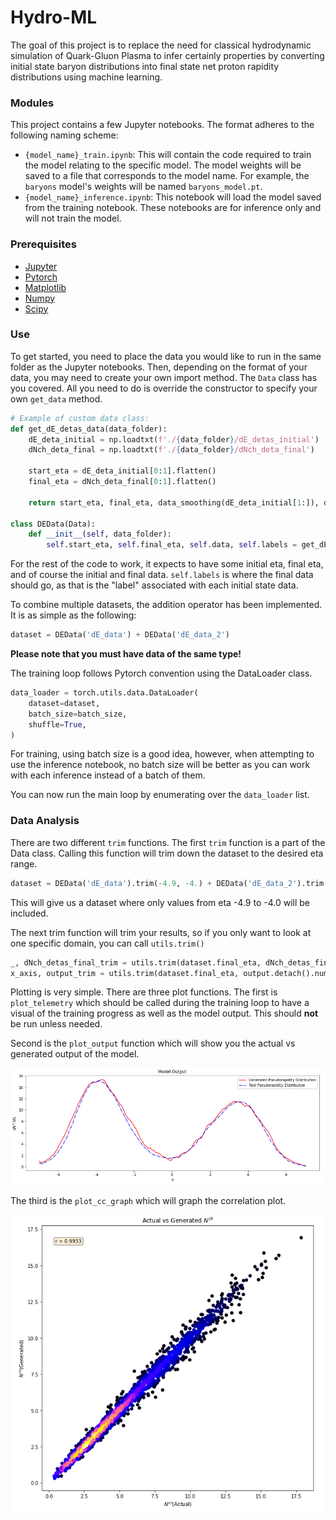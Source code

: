 # Hydro-ML

The goal of this project is to replace the need for classical hydrodynamic simulation of Quark-Gluon Plasma to infer certainly
properties by converting initial state baryon distributions into final state net proton rapidity distributions using machine learning.

### Modules
This project contains a few Jupyter notebooks. The format adheres to the following naming scheme: 
- `{model_name}_train.ipynb`: This will contain the code required to train the model relating to the specific model. The model weights will be saved to a file that corresponds to the model name. For example, the `baryons` model's weights will be named `baryons_model.pt`. 
- `{model_name}_inference.ipynb`: This notebook will load the model saved from the training notebook. These notebooks are for inference only and will not train the model.

### Prerequisites
- [Jupyter](https://jupyter.org/)
- [Pytorch](https://pytorch.org/)
- [Matplotlib](https://matplotlib.org/)
- [Numpy](https://numpy.org/)
- [Scipy](https://scipy.org/)

### Use
To get started, you need to place the data you would like to run in the same folder as the Jupyter notebooks. Then,
depending on the format of your data, you may need to create your own import method. The `Data` class has you covered. 
All you need to do is override the constructor to specify your own `get_data` method. 
```python
# Example of custom data class:
def get_dE_detas_data(data_folder):
    dE_deta_initial = np.loadtxt(f'./{data_folder}/dE_detas_initial')
    dNch_deta_final = np.loadtxt(f'./{data_folder}/dNch_deta_final')

    start_eta = dE_deta_initial[0:1].flatten()
    final_eta = dNch_deta_final[0:1].flatten()

    return start_eta, final_eta, data_smoothing(dE_deta_initial[1:]), data_smoothing(dNch_deta_final[1:])

class DEData(Data):
    def __init__(self, data_folder):
        self.start_eta, self.final_eta, self.data, self.labels = get_dE_detas_data(data_folder)
```

For the rest of the code to work, it expects to have some initial eta, final eta, and of course the initial and final data. `self.labels` 
is where the final data should go, as that is the "label" associated with each initial state data.

To combine multiple datasets, the addition operator has been implemented. It is as simple as the following:
```python
dataset = DEData('dE_data') + DEData('dE_data_2')
```
**Please note that you must have data of the same type!**

The training loop follows Pytorch convention using the DataLoader class. 
```python
data_loader = torch.utils.data.DataLoader(
    dataset=dataset,
    batch_size=batch_size,
    shuffle=True,
)
```
For training, using batch size is a good idea, however, when attempting to use the inference notebook, no batch size will be better
as you can work with each inference instead of a batch of them.

You can now run the main loop by enumerating over the `data_loader` list.

### Data Analysis
There are two different `trim` functions. The first `trim` function is a part of the Data class. Calling this function
will trim down the dataset to the desired eta range.
```python
dataset = DEData('dE_data').trim(-4.9, -4.) + DEData('dE_data_2').trim(-4.9, -4.)
```
This will give us a dataset where only values from eta -4.9 to -4.0 will be included. 

The next trim function will trim your results, so if you only want to look at one specific domain, you can 
call `utils.trim()`
```python
_, dNch_detas_final_trim = utils.trim(dataset.final_eta, dNch_detas_final.numpy(), -4.9, -4.)
x_axis, output_trim = utils.trim(dataset.final_eta, output.detach().numpy(), -4.9, -4.)
```

Plotting is very simple. There are three plot functions. The first is `plot_telemetry` which should be called during the 
training loop to have a visual of the training progress as well as the model output. This should **not** be run unless
needed.

Second is the `plot_output` function which will show you the actual vs generated output of the model.

![](hydroml/images/baryon_model_image.png)

The third is the `plot_cc_graph` which will graph the correlation plot.

![](hydroml/images/energy_density_image.png)
